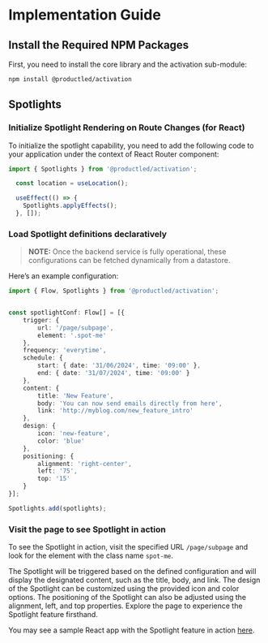 # Implementation Guide

## Install the Required NPM Packages

First, you need to install the core library and the activation sub-module:

```bash
npm install @productled/activation
```

## Spotlights

### Initialize Spotlight Rendering on Route Changes (for React)

To initialize the spotlight capability, you need to add the following code to your application under the context of React Router component:

```typescript
import { Spotlights } from '@productled/activation';

  const location = useLocation();

  useEffect(() => {
    Spotlights.applyEffects();
  }, []);

```

### Load Spotlight definitions declaratively

> **NOTE:** Once the backend service is fully operational, these configurations can be fetched dynamically from a datastore.

Here’s an example configuration:

```typescript
import { Flow, Spotlights } from '@productled/activation';


const spotlightConf: Flow[] = [{
    trigger: {
        url: '/page/subpage',
        element: '.spot-me'
    },
    frequency: 'everytime',
    schedule: {
        start: { date: '31/06/2024', time: '09:00' },
        end: { date: '31/07/2024', time: '09:00' }
    },
    content: {
        title: 'New Feature',
        body: 'You can now send emails directly from here',
        link: 'http://myblog.com/new_feature_intro'
    },
    design: {
        icon: 'new-feature',
        color: 'blue'
    },
    positioning: {
        alignment: 'right-center',
        left: '75',
        top: '15'
    }
}];

Spotlights.add(spotlights);

```

### Visit the page to see Spotlight in action

To see the Spotlight in action, visit the specified URL `/page/subpage` and look for the element with the class name `spot-me`.

The Spotlight will be triggered based on the defined configuration and will display the designated content, such as the title, body, and link. The design of the Spotlight can be customized using the provided icon and color options. The positioning of the Spotlight can also be adjusted using the alignment, left, and top properties. Explore the page to experience the Spotlight feature firsthand.

You may see a sample React app with the Spotlight feature in action [here](../../samples/react-sample/README.md).
